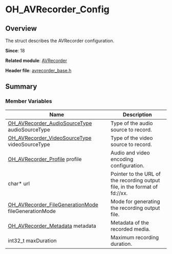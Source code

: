 # OH_AVRecorder_Config
<!--Kit: Media Kit-->
<!--Subsystem: Multimedia-->
<!--Owner: @shiwei75-->
<!--Designer: @HmQQQ-->
<!--Tester: @xdlinc-->
<!--Adviser: @zengyawen-->

## Overview

The struct describes the AVRecorder configuration.

**Since**: 18

**Related module**: [AVRecorder](capi-avrecorder.md)

**Header file**: [avrecorder_base.h](capi-avrecorder-base-h.md)

## Summary

### Member Variables

| Name| Description|
| -- | -- |
| [OH_AVRecorder_AudioSourceType](capi-avrecorder-base-h.md#oh_avrecorder_audiosourcetype) audioSourceType | Type of the audio source to record.|
| [OH_AVRecorder_VideoSourceType](capi-avrecorder-base-h.md#oh_avrecorder_videosourcetype) videoSourceType | Type of the video source to record.|
| [OH_AVRecorder_Profile](capi-avrecorder-oh-avrecorder-profile.md) profile | Audio and video encoding configuration.|
| char* url | Pointer to the URL of the recording output file, in the format of fd://xx.|
| [OH_AVRecorder_FileGenerationMode](capi-avrecorder-base-h.md#oh_avrecorder_filegenerationmode) fileGenerationMode | Mode for generating the recording output file.|
| [OH_AVRecorder_Metadata](capi-avrecorder-oh-avrecorder-metadata.md) metadata | Metadata of the recorded media.|
| int32_t maxDuration | Maximum recording duration.|
